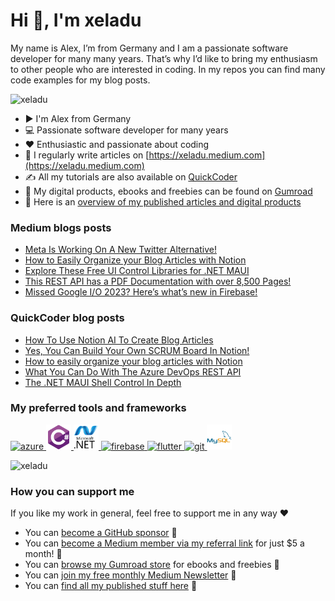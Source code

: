 # Hi 👋, I'm xeladu

My name is Alex, I’m from Germany and I am a passionate software developer for many many years. That’s why I’d like to bring my enthusiasm to other people who are interested in coding. In my repos you can find many code examples for my blog posts.

<p align="left"> <img src="https://komarev.com/ghpvc/?username=xeladu&label=Profile%20views&color=44ff00&style=plastic" alt="xeladu" /> </p>

- ▶  I'm Alex from Germany
- 💻 Passionate software developer for many years
- ❤  Enthusiastic and passionate about coding
- 📝 I regularly write articles on [https://xeladu.medium.com](https://xeladu.medium.com)
- ✍ All my tutorials are also available on [QuickCoder](https://quickcoder.org)
- 🏬 My digital products, ebooks and freebies can be found on [Gumroad](https://xeladu.gumroad.com)
- 📙 Here is an [overview of my published articles and digital products](https://xeladu.medium.com/%E2%84%B9-xeladus-info-point-find-quickly-what-you-need-bbe620e97d8c)

### Medium blogs posts
<!-- BLOG-POST-LIST:START -->
- [Meta Is Working On A New Twitter Alternative!](https://medium.com/the-shortform/meta-is-working-on-a-new-twitter-alternative-9070746dcd8e?source=rss-ae1e6291afc3------2)
- [How to Easily Organize your Blog Articles with Notion](https://levelup.gitconnected.com/how-to-easily-organize-your-blog-articles-with-notion-fea405781011?source=rss-ae1e6291afc3------2)
- [Explore These Free UI Control Libraries for .NET MAUI](https://levelup.gitconnected.com/explore-these-free-ui-control-libraries-for-net-maui-bd976feb5172?source=rss-ae1e6291afc3------2)
- [This REST API has a PDF Documentation with over 8,500 Pages!](https://medium.com/the-shortform/this-rest-api-has-a-pdf-documentation-with-over-8-500-pages-4fc23cbf1544?source=rss-ae1e6291afc3------2)
- [Missed Google I/O 2023? Here’s what’s new in Firebase!](https://medium.com/the-shortform/missed-google-i-o-2023-heres-what-s-new-in-firebase-38a396233e5a?source=rss-ae1e6291afc3------2)
<!-- BLOG-POST-LIST:END -->

### QuickCoder blog posts
<!-- QC-BLOG-POST-LIST:START -->
- [How To Use Notion AI To Create Blog Articles](https://quickcoder.org/use-notion-ai-to-create-blog-articles/?utm_source=rss&utm_medium=rss&utm_campaign=use-notion-ai-to-create-blog-articles)
- [Yes, You Can Build Your Own SCRUM Board In Notion!](https://quickcoder.org/build-scrum-board-in-notion/?utm_source=rss&utm_medium=rss&utm_campaign=build-scrum-board-in-notion)
- [How to easily organize your blog articles with Notion](https://quickcoder.org/how-to-easily-organize-your-blog-articles-with-notion/?utm_source=rss&utm_medium=rss&utm_campaign=how-to-easily-organize-your-blog-articles-with-notion)
- [What You Can Do With The Azure DevOps REST API](https://quickcoder.org/azure-devops-api/?utm_source=rss&utm_medium=rss&utm_campaign=azure-devops-api)
- [The .NET MAUI Shell Control In Depth](https://quickcoder.org/net-maui-shell/?utm_source=rss&utm_medium=rss&utm_campaign=net-maui-shell)
<!-- QC-BLOG-POST-LIST:END -->

### My preferred tools and frameworks
 <p>
  <a href="https://azure.microsoft.com/en-in/" target="_blank" rel="noreferrer"> <img src="https://www.vectorlogo.zone/logos/microsoft_azure/microsoft_azure-icon.svg" alt="azure" width="40" height="40"/> </a> 
  <a href="https://www.w3schools.com/cs/" target="_blank" rel="noreferrer"> <img src="https://raw.githubusercontent.com/devicons/devicon/master/icons/csharp/csharp-original.svg" alt="csharp" width="40" height="40"/> </a> 
  <a href="https://dotnet.microsoft.com/" target="_blank" rel="noreferrer"> <img src="https://raw.githubusercontent.com/devicons/devicon/master/icons/dot-net/dot-net-original-wordmark.svg" alt="dotnet" width="40" height="40"/> </a> 
  <a href="https://firebase.google.com/" target="_blank" rel="noreferrer"> <img src="https://www.vectorlogo.zone/logos/firebase/firebase-icon.svg" alt="firebase" width="40" height="40"/> </a> 
  <a href="https://flutter.dev" target="_blank" rel="noreferrer"> <img src="https://www.vectorlogo.zone/logos/flutterio/flutterio-icon.svg" alt="flutter" width="40" height="40"/> </a> 
  <a href="https://git-scm.com/" target="_blank" rel="noreferrer"> <img src="https://www.vectorlogo.zone/logos/git-scm/git-scm-icon.svg" alt="git" width="40" height="40"/> </a> 
  <a href="https://www.mysql.com/" target="_blank" rel="noreferrer"> <img src="https://raw.githubusercontent.com/devicons/devicon/master/icons/mysql/mysql-original-wordmark.svg" alt="mysql" width="40" height="40"/> </a> 
  </p>
  
  <p><img src="https://github-readme-stats.vercel.app/api/top-langs?username=xeladu&show_icons=true&theme=synthwave&locale=en&layout=compact" alt="xeladu" /></p>




### How you can support me

If you like my work in general, feel free to support me in any way ❤

- You can [become a GitHub sponsor](https://github.com/sponsors/xeladu) 🤩
- You can [become a Medium member via my referral link](https://xeladu.medium.com/membership) for just $5 a month! 💖
- You can [browse my Gumroad store](https://xeladu.gumroad.com) for ebooks and freebies 📙
- You can [join my free monthly Medium Newsletter](https://bit.ly/xeladu-medium) 💌
- You can [find all my published stuff here](https://xeladu.medium.com/%E2%84%B9-xeladus-info-point-find-quickly-what-you-need-bbe620e97d8c) 📑
